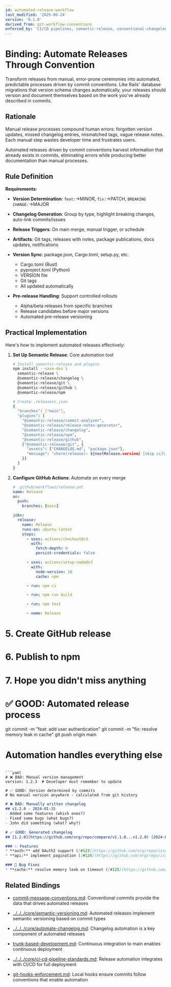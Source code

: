 ```yaml
---
id: automated-release-workflow
last_modified: '2025-06-24'
version: '0.1.0'
derived_from: git-workflow-conventions
enforced_by: 'CI/CD pipelines, semantic-release, conventional-changelog, git tags'
---
```

# Binding: Automate Releases Through Convention

Transform releases from manual, error-prone ceremonies into automated, predictable processes driven by commit conventions. Like Rails' database migrations that version schema changes automatically, your releases should version and document themselves based on the work you've already described in commits.

## Rationale

Manual release processes compound human errors: forgotten version updates, missed changelog entries, mismatched tags, vague release notes. Each manual step wastes developer time and frustrates users.

Automated releases driven by commit conventions harvest information that already exists in commits, eliminating errors while producing better documentation than manual processes.

## Rule Definition

**Requirements:**

- **Version Determination**: `feat:`→MINOR, `fix:`→PATCH, `BREAKING CHANGE:`→MAJOR
- **Changelog Generation**: Group by type, highlight breaking changes, auto-link commits/issues
- **Release Triggers**: On main merge, manual trigger, or schedule
- **Artifacts**: Git tags, releases with notes, package publications, docs updates, notifications
- **Version Sync**: package.json, Cargo.toml, setup.py, etc.
  - Cargo.toml (Rust)
  - pyproject.toml (Python)
  - VERSION file
  - Git tags
  - All updated automatically

- **Pre-release Handling**: Support controlled rollouts
  - Alpha/beta releases from specific branches
  - Release candidates before major versions
  - Automated pre-release versioning

## Practical Implementation

Here's how to implement automated releases effectively:

1. **Set Up Semantic Release**: Core automation tool

   ```bash
   # Install semantic-release and plugins
   npm install --save-dev \
     semantic-release \
     @semantic-release/changelog \
     @semantic-release/git \
     @semantic-release/github \
     @semantic-release/npm

   # Create .releaserc.json
   {
     "branches": ["main"],
     "plugins": [
       "@semantic-release/commit-analyzer",
       "@semantic-release/release-notes-generator",
       "@semantic-release/changelog",
       "@semantic-release/npm",
       "@semantic-release/github",
       ["@semantic-release/git", {
         "assets": ["CHANGELOG.md", "package.json"],
         "message": "chore(release): ${nextRelease.version} [skip ci]\n\n${nextRelease.notes}"
       }]
     ]
   }
   ```

2. **Configure GitHub Actions**: Automate on every merge

   ```yaml
   # .github/workflows/release.yml
   name: Release
   on:
     push:
       branches: [main]

   jobs:
     release:
       name: Release
       runs-on: ubuntu-latest
       steps:
         - uses: actions/checkout@v3
           with:
             fetch-depth: 0
             persist-credentials: false

         - uses: actions/setup-node@v3
           with:
             node-version: 18
             cache: npm

         - run: npm ci

         - run: npm run build

         - run: npm test

         - name: Release
# 5. Create GitHub release
# 6. Publish to npm
# 7. Hope you didn't miss anything

# ✅ GOOD: Automated release process
git commit -m "feat: add user authentication"
git commit -m "fix: resolve memory leak in cache"
git push origin main
# Automation handles everything else
```

```yaml
# ❌ BAD: Manual version management
version: 1.2.3  # Developer must remember to update

# ✅ GOOD: Version determined by commits
# No manual version anywhere - calculated from git history
```

```markdown
# ❌ BAD: Manually written changelog
## v1.2.0 - 2024-01-15
- Added some features (which ones?)
- Fixed some bugs (what bugs?)
- John did something (what? why?)

# ✅ GOOD: Generated changelog
## [1.2.0](https://github.com/org/repo/compare/v1.1.0...v1.2.0) (2024-01-15)

### ✨ Features
* **auth:** add OAuth2 support ([#123](https://github.com/org/repo/issues/123)) ([a1b2c3d](https://github.com/org/repo/commit/a1b2c3d))
* **api:** implement pagination ([#124](https://github.com/org/repo/issues/124)) ([d4e5f6g](https://github.com/org/repo/commit/d4e5f6g))

### 🐛 Bug Fixes
* **cache:** resolve memory leak on timeout ([#125](https://github.com/org/repo/issues/125)) ([h7i8j9k](https://github.com/org/repo/commit/h7i8j9k))
```

## Related Bindings

- [commit-message-conventions.md](commit-message-conventions.md): Conventional commits provide the data that drives automated releases

- [../../../core/semantic-versioning.md](../../../core/semantic-versioning.md): Automated releases implement semantic versioning based on commit types

- [../../../core/automate-changelog.md](../../../core/automate-changelog.md): Changelog automation is a key component of automated releases

- [trunk-based-development.md](trunk-based-development.md): Continuous integration to main enables continuous deployment

- [../../../core/ci-cd-pipeline-standards.md](../../../core/ci-cd-pipeline-standards.md): Release automation integrates with CI/CD for full deployment

- [git-hooks-enforcement.md](git-hooks-enforcement.md): Local hooks ensure commits follow conventions that enable automation
